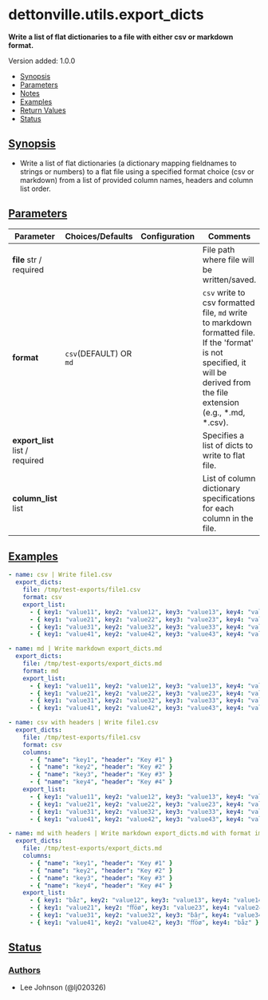 # dettonville.utils.export_dicts

**Write a list of flat dictionaries to a file with either csv or markdown format.**

Version added: 1.0.0

-   [Synopsis](https://github.com/dettonville/ansible-dettonville-utils/blob/main/docs/dettonville.utils.export_dicts.md#synopsis)
-   [Parameters](https://github.com/dettonville/ansible-dettonville-utils/blob/main/docs/dettonville.utils.export_dicts.md#parameters)
-   [Notes](https://github.com/dettonville/ansible-dettonville-utils/blob/main/docs/dettonville.utils.export_dicts.md#notes)
-   [Examples](https://github.com/dettonville/ansible-dettonville-utils/blob/main/docs/dettonville.utils.export_dicts.md#examples)
-   [Return Values](https://github.com/dettonville/ansible-dettonville-utils/blob/main/docs/dettonville.utils.export_dicts.md#return-values)
-   [Status](https://github.com/dettonville/ansible-dettonville-utils/blob/main/docs/dettonville.utils.export_dicts.md#status)

## [Synopsis](https://github.com/dettonville/ansible-dettonville-utils/blob/main/docs/dettonville.utils.export_dicts.md#synopsis)

- Write a list of flat dictionaries (a dictionary mapping fieldnames to strings or numbers) to a flat file using a
  specified format choice (csv or markdown) from a list of provided column names, headers and column list order.

## [Parameters](https://github.com/dettonville/ansible-dettonville-utils/blob/main/docs/dettonville.utils.export_dicts.md#parameters)

| Parameter                       | Choices/Defaults | Configuration | Comments |
|---------------------------------| --- | --- | --- |
| **file** str / required         |  |  | File path where file will be written/saved.
| **format**                      | `csv`(DEFAULT) OR `md` |  | `csv` write to csv formatted file, `md` write to markdown formatted file.<br>If the 'format' is not specified, it will be derived from the file extension (e.g., *.md, *.csv).
| **export_list** list / required |  |  | Specifies a list of dicts to write to flat file.
| **column_list** list            |  |  | List of column dictionary specifications for each column in the file.


## [Examples](https://github.com/dettonville/ansible-dettonville-utils/blob/main/docs/dettonville.utils.export_dicts.md#examples)

```yaml
- name: csv | Write file1.csv
  export_dicts:
    file: /tmp/test-exports/file1.csv
    format: csv
    export_list: 
      - { key1: "value11", key2: "value12", key3: "value13", key4: "value14" }
      - { key1: "value21", key2: "value22", key3: "value23", key4: "value24" }
      - { key1: "value31", key2: "value32", key3: "value33", key4: "value34" }
      - { key1: "value41", key2: "value42", key3: "value43", key4: "value44" }

- name: md | Write markdown export_dicts.md
  export_dicts:
    file: /tmp/test-exports/export_dicts.md
    format: md
    export_list: 
      - { key1: "value11", key2: "value12", key3: "value13", key4: "value14" }
      - { key1: "value21", key2: "value22", key3: "value23", key4: "value24" }
      - { key1: "value31", key2: "value32", key3: "value33", key4: "value34" }
      - { key1: "value41", key2: "value42", key3: "value43", key4: "value44" }

- name: csv with headers | Write file1.csv
  export_dicts:
    file: /tmp/test-exports/file1.csv
    format: csv
    columns: 
      - { "name": "key1", "header": "Key #1" }
      - { "name": "key2", "header": "Key #2" }
      - { "name": "key3", "header": "Key #3" }
      - { "name": "key4", "header": "Key #4" }
    export_list: 
      - { key1: "value11", key2: "value12", key3: "value13", key4: "value14" }
      - { key1: "value21", key2: "value22", key3: "value23", key4: "value24" }
      - { key1: "value31", key2: "value32", key3: "value33", key4: "value34" }
      - { key1: "value41", key2: "value42", key3: "value43", key4: "value44" }

- name: md with headers | Write markdown export_dicts.md with format implied by `file` extension
  export_dicts:
    file: /tmp/test-exports/export_dicts.md
    columns: 
      - { "name": "key1", "header": "Key #1" }
      - { "name": "key2", "header": "Key #2" }
      - { "name": "key3", "header": "Key #3" }
      - { "name": "key4", "header": "Key #4" }
    export_list: 
      - { key1: "båz", key2: "value12", key3: "value13", key4: "value14" }
      - { key1: "value21", key2: "ﬀöø", key3: "value23", key4: "value24" }
      - { key1: "value31", key2: "value32", key3: "ḃâŗ", key4: "value34" }
      - { key1: "value41", key2: "value42", key3: "ﬀöø", key4: "båz" }

```


## [Status](https://github.com/dettonville/ansible-dettonville-utils/blob/main/docs/dettonville.utils.export_dicts.md#status)


### [Authors](https://github.com/dettonville/ansible-dettonville-utils/blob/main/docs/dettonville.utils.export_dicts.md#authors)

-   Lee Johnson (@lj020326)
